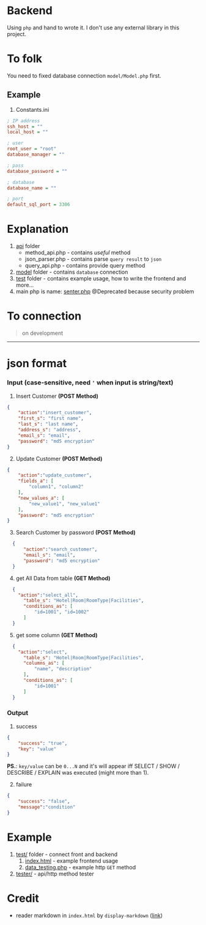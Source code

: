 # Backend
Using `php` and hand to wrote it. I don't use any external library in this project. 

# To folk
You need to fixed database connection `model/Model.php` first.

## Example 
1. Constants.ini
```ini
; IP address
ssh_host = ""
local_host = ""

; user
root_user = "root"
database_manager = ""

; pass
database_password = ""

; database
database_name = ""

; port
default_sql_port = 3306

```

# Explanation
1. [api](api) folder
    - method_api.php - contains *useful* method
    - json_parser.php - contains parse `query result` to `json`
    - query_api.php - contains provide query method
2. [model](model) folder - contains `database` connection
3. [test](test) folder - contains example usage, how to write the frontend and more...
4. main php is name: [senter.php](index.php) @Deprecated because security problem

# To connection
> on development

------

# json format

### Input (case-sensitive, need `'` when input is string/text)
1. Insert Customer **(POST Method)**
 ```json
 {
     "action":"insert_customer",
     "first_s": "first name",
     "last_s": "last name",
     "address_s": "address",
     "email_s": "email",
     "password": "md5 encryption"
 }
 ```
 
2. Update Customer **(POST Method)**
  ```json
  {
      "action":"update_customer",
      "fields_a": [
          "column1", "column2"
      ],
      "new_values_a": [
          "new_value1", "new_value1"
      ],
      "password": "md5 encryption"
  }
  ```
  
3. Search Customer by password **(POST Method)**
```json
  {
      "action":"search_customer",
      "email_s": "email",
      "password": "md5 encryption"
  }
```

4. get All Data from table **(GET Method)**
```json
  {
    "action":"select_all",
      "table_s": "Hotel|Room|RoomType|Facilities",
      "conditions_as": [
          "id=1001", "id=1002"
      ]
  }
```

5. get some column **(GET Method)**
```json
  {
    "action":"select",
      "table_s": "Hotel|Room|RoomType|Facilities",
      "columns_as": [
          "name", "description"
      ],
      "conditions_as": [
          "id=1001"
      ]
  }
```

### Output
1. success
```json
{
    "success": "true", 
    "key": "value"
}
```
**PS.**: `key/value` can be `0...N` and it's will appear iff SELECT / SHOW / DESCRIBE / EXPLAIN was executed (might more than 1).

2. failure
```json
{
    "success": "false", 
    "message":"condition"
}
```


# Example
1. [test/](test) folder - connect front and backend
    1. [index.html](test/index.html) - example frontend usage
    2. [data_testing.php](test/data_testing.php) - example http `GET` method
2. [tester/](tester) - api/http method tester

# Credit
- reader markdown in `index.html` by `display-markdown` ([link](https://github.com/sawmac/display-markdown))
